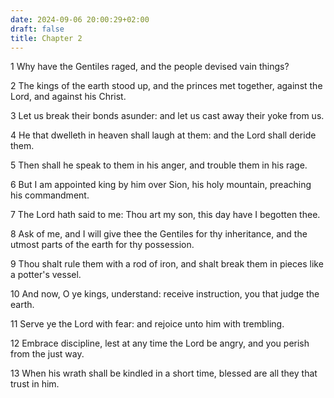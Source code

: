 ```yaml
---
date: 2024-09-06 20:00:29+02:00
draft: false
title: Chapter 2
---
```




1 Why have the Gentiles raged, and the people devised vain things?

2 The kings of the earth stood up, and the princes met together, against the Lord, and against his Christ.

3 Let us break their bonds asunder: and let us cast away their yoke from us.

4 He that dwelleth in heaven shall laugh at them: and the Lord shall deride them.

5 Then shall he speak to them in his anger, and trouble them in his rage.

6 But I am appointed king by him over Sion, his holy mountain, preaching his commandment.

7 The Lord hath said to me: Thou art my son, this day have I begotten thee.

8 Ask of me, and I will give thee the Gentiles for thy inheritance, and the utmost parts of the earth for thy possession.

9 Thou shalt rule them with a rod of iron, and shalt break them in pieces like a potter's vessel.

10 And now, O ye kings, understand: receive instruction, you that judge the earth.

11 Serve ye the Lord with fear: and rejoice unto him with trembling.

12 Embrace discipline, lest at any time the Lord be angry, and you perish from the just way.

13 When his wrath shall be kindled in a short time, blessed are all they that trust in him.

